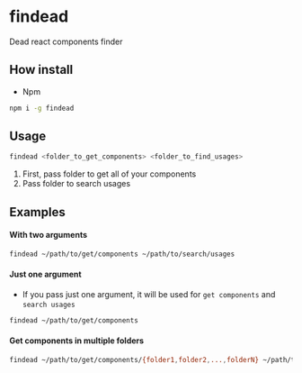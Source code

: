 # findead
Dead react components finder

## How install
* Npm
```sh 
npm i -g findead
```

## Usage
```bash
findead <folder_to_get_components> <folder_to_find_usages>
```
1. First, pass folder to get all of your components
2. Pass folder to search usages

## Examples
#### With two arguments
```bash
findead ~/path/to/get/components ~/path/to/search/usages
```
#### Just one argument 
* If you pass just one argument, it will be used for `get components` and `search usages`
```bash
findead ~/path/to/get/components
```
#### Get components in multiple folders
 ```bash
findead ~/path/to/get/components/{folder1,folder2,...,folderN} ~/path/to/search/usages
```
